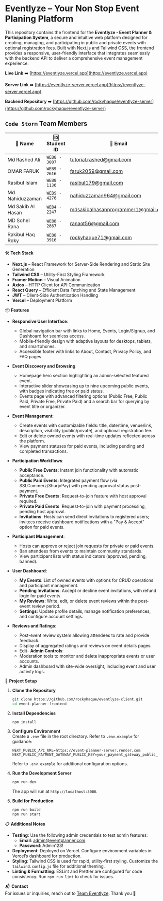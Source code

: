 # Eventlyze – Your Non Stop Event Planing Platform

This repository contains the frontend for the **Eventlyze - Event Planner & Participation System**, a secure and intuitive web platform designed for creating, managing, and participating in public and private events with optional registration fees. Built with Next.js and Tailwind CSS, the frontend provides a responsive, user-friendly interface that integrates seamlessly with the backend API to deliver a comprehensive event management experience.

**Live Link** ➡️ [https://eventlyze.vercel.app](https://eventlyze.vercel.app)

**Server Link** ➡️ [https://eventlyze-server.vercel.app](https://eventlyze-server.vercel.app)

**Backend Repository** ➡️ [https://github.com/rockyhaque/eventlyze-server](https://github.com/rockyhaque/eventlyze-server)

## `Code Storm` Team  Members

| 💼 Name              | 🆔 Student ID   | 📧 Email                                     |
|----------------------|----------------|----------------------------------------------|
| Md Rashed Ali        | `WEB8 - 3007`  | [tutorial.rashed@gmail.com](mailto:tutorial.rashed@gmail.com) |
| OMAR FARUK           | `WEB9 - 2616`  | [faruk2059@gmail.com](mailto:faruk2059@gmail.com) |
| Rasibul Islam        | `WEB8 - 1136`  | [rasibul179@gmail.com](mailto:rasibul179@gmail.com) |
| Md Nahiduzzaman      | `WEB9 - 4276`  | [nahiduzzaman964@gmail.com](mailto:nahiduzzaman964@gmail.com) |
| Md Sakib Al Hasan    | `WEB4 - 2247`  | [mdsakibalhasanprogrammer1@gmail.com](mailto:mdsakibalhasanprogrammer1@gmail.com) |
| MD Sohel Rana        | `WEB8 - 2867`  | [ranaot56@gmail.com](mailto:ranaot56@gmail.com) |
| Rakibul Haq Roky     | `WEB8 - 3916`  | [rockyhaque71@gmail.com](mailto:rockyhaque71@gmail.com) |



🛠 **Tech Stack**

- **Next.js** – React Framework for Server-Side Rendering and Static Site Generation
- **Tailwind CSS** – Utility-First Styling Framework
- **Framer Motion** – Visual Animation 
- **Axios** – HTTP Client for API Communication
- **React Query** – Efficient Data Fetching and State Management
- **JWT** – Client-Side Authentication Handling
- **Vercel** – Deployment Platform

📦 **Features**

- **Responsive User Interface**:

  - Global navigation bar with links to Home, Events, Login/Signup, and Dashboard for seamless access.
  - Mobile-friendly design with adaptive layouts for desktops, tablets, and smartphones.
  - Accessible footer with links to About, Contact, Privacy Policy, and FAQ pages.

- **Event Discovery and Browsing**:

  - Homepage hero section highlighting an admin-selected featured event.
  - Interactive slider showcasing up to nine upcoming public events, with badges indicating free or paid status.
  - Events page with advanced filtering options (Public Free, Public Paid, Private Free, Private Paid) and a search bar for querying by event title or organizer.

- **Event Management**:

  - Create events with customizable fields: title, date/time, venue/link, description, visibility (public/private), and optional registration fee.
  - Edit or delete owned events with real-time updates reflected across the platform.
  - View payment statuses for paid events, including pending and completed transactions.

- **Participation Workflows**:

  - **Public Free Events**: Instant join functionality with automatic acceptance.
  - **Public Paid Events**: Integrated payment flow (via SSLCommerz/ShurjoPay) with pending approval status post-payment.
  - **Private Free Events**: Request-to-join feature with host approval required.
  - **Private Paid Events**: Request-to-join with payment processing, pending host approval.
  - **Invitations**: Hosts can send direct invitations to registered users; invitees receive dashboard notifications with a "Pay & Accept" option for paid events.

- **Participant Management**:

  - Hosts can approve or reject join requests for private or paid events.
  - Ban attendees from events to maintain community standards.
  - View participant lists with status indicators (approved, pending, banned).

- **User Dashboard**:

  - **My Events**: List of owned events with options for CRUD operations and participant management.
  - **Pending Invitations**: Accept or decline event invitations, with refund logic for paid events.
  - **My Reviews**: Write, edit, or delete event reviews within the post-event review period.
  - **Settings**: Update profile details, manage notification preferences, and configure account settings.

- **Reviews and Ratings**:
  - Post-event review system allowing attendees to rate and provide feedback.
  - Display of aggregated ratings and reviews on event details pages.
  - Edit- **Admin Controls**:
  - Moderation tools to monitor and delete inappropriate events or user accounts.
  - Admin dashboard with site-wide oversight, including event and user activity logs.

📁 **Project Setup**

1. **Clone the Repository**

   ```bash
   git clone https://github.com/rockyhaque/eventlyze-client.git
   cd event-planner-frontend
   ```

2. **Install Dependencies**

   ```bash
   npm install
   ```

3. **Configure Environment**  
    Create a `.env` file in the root directory. Refer to `.env.example` for guidance:

   ```
   NEXT_PUBLIC_API_URL=https://event-planner-server.render.com
   NEXT_PUBLIC_PAYMENT_GATEWAY_PUBLIC_KEY=your_payment_gateway_public_key
   ```

   Refer to `.env.example` for additional configuration options.

4. **Run the Development Server**

   ```bash
   npm run dev
   ```

   The app will run at `http://localhost:3000`.

5. **Build for Production**
   ```bash
   npm run build
   npm run start
   ```

📋 **Additional Notes**

- **Testing**: Use the following admin credentials to test admin features:
  - **Email**: admin@eventplanner.com
  - **Password**: Admin123!
- **Deployment**: Deployed on Vercel. Configure environment variables in Vercel’s dashboard for production.
- **Styling**: Tailwind CSS is used for rapid, utility-first styling. Customize the `tailwind.config.js` file for additional theming.
- **Linting & Formatting**: ESLint and Prettier are configured for code consistency. Run `npm run lint` to check for issues.

📬 **Contact**  
For issues or inquiries, reach out to [Team Eventlyze](mailto:rockyhaque71@gmail.com). Thank you 💜
